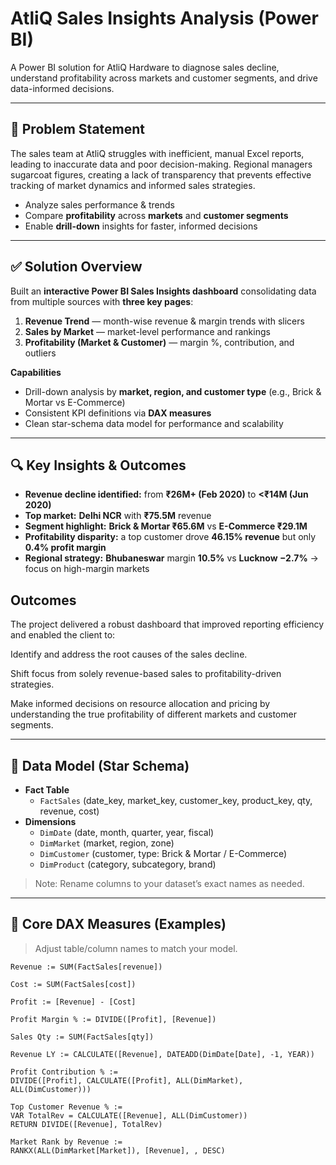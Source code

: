 # AtliQ Sales Insights Analysis (Power BI)

A Power BI solution for AtliQ Hardware to diagnose sales decline, understand profitability across markets and customer segments, and drive data-informed decisions.

---

## 📌 Problem Statement
The sales team at AtliQ struggles with inefficient, manual Excel reports, leading to inaccurate data and poor decision-making. Regional managers sugarcoat figures, creating a lack of transparency that prevents effective tracking of market dynamics and informed sales strategies.
- Analyze sales performance & trends
- Compare **profitability** across **markets** and **customer segments**
- Enable **drill-down** insights for faster, informed decisions

---

## ✅ Solution Overview
Built an **interactive Power BI Sales Insights dashboard** consolidating data from multiple sources with **three key pages**:
1. **Revenue Trend** — month-wise revenue & margin trends with slicers
2. **Sales by Market** — market-level performance and rankings
3. **Profitability (Market & Customer)** — margin %, contribution, and outliers

**Capabilities**
- Drill-down analysis by **market, region, and customer type** (e.g., Brick & Mortar vs E-Commerce)
- Consistent KPI definitions via **DAX measures**
- Clean star-schema data model for performance and scalability

---

## 🔍 Key Insights & Outcomes
- **Revenue decline identified:** from **₹26M+ (Feb 2020)** to **<₹14M (Jun 2020)**  
- **Top market:** **Delhi NCR** with **₹75.5M** revenue  
- **Segment highlight:** **Brick & Mortar ₹65.6M** vs **E-Commerce ₹29.1M**  
- **Profitability disparity:** a top customer drove **46.15% revenue** but only **0.4% profit margin**  
- **Regional strategy:** **Bhubaneswar** margin **10.5%** vs **Lucknow −2.7%** → focus on high-margin markets

## Outcomes
The project delivered a robust dashboard that improved reporting efficiency and enabled the client to:

Identify and address the root causes of the sales decline.

Shift focus from solely revenue-based sales to profitability-driven strategies.

Make informed decisions on resource allocation and pricing by understanding the true profitability of different markets and customer segments.

---

## 🧱 Data Model (Star Schema)
- **Fact Table**
  - `FactSales` (date_key, market_key, customer_key, product_key, qty, revenue, cost)
- **Dimensions**
  - `DimDate` (date, month, quarter, year, fiscal)
  - `DimMarket` (market, region, zone)
  - `DimCustomer` (customer, type: Brick & Mortar / E-Commerce)
  - `DimProduct` (category, subcategory, brand)

> Note: Rename columns to your dataset’s exact names as needed.

---

## 📐 Core DAX Measures (Examples)
> Adjust table/column names to match your model.

```DAX
Revenue := SUM(FactSales[revenue])

Cost := SUM(FactSales[cost])

Profit := [Revenue] - [Cost]

Profit Margin % := DIVIDE([Profit], [Revenue])

Sales Qty := SUM(FactSales[qty])

Revenue LY := CALCULATE([Revenue], DATEADD(DimDate[Date], -1, YEAR))

Profit Contribution % :=
DIVIDE([Profit], CALCULATE([Profit], ALL(DimMarket), ALL(DimCustomer)))

Top Customer Revenue % :=
VAR TotalRev = CALCULATE([Revenue], ALL(DimCustomer))
RETURN DIVIDE([Revenue], TotalRev)

Market Rank by Revenue :=
RANKX(ALL(DimMarket[Market]), [Revenue], , DESC)
